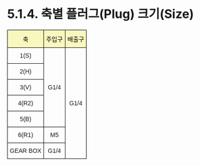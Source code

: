 ﻿# 5.1.4. 축별 플러그(Plug) 크기(Size)

<style type="text/css">
.tg  {border-collapse:collapse;border-spacing:0;}
.tg td{border-color:black;border-style:solid;border-width:1px;font-family:Arial, sans-serif;font-size:14px;
  overflow:hidden;padding:10px 5px;word-break:normal;}
.tg th{border-color:black;border-style:solid;border-width:1px;font-family:Arial, sans-serif;font-size:14px;
  font-weight:normal;overflow:hidden;padding:10px 5px;word-break:normal;}
.tg .tg-gm1x{background-color:#f8f8be;color:#000000;text-align:center;vertical-align:middle}
.tg .tg-nrix{text-align:center;vertical-align:middle}
</style>
<table class="tg">
<thead>
  <tr>
    <th class="tg-gm1x">축</th>
    <th class="tg-gm1x">주입구</th>
    <th class="tg-gm1x">배출구</th>
  </tr>
</thead>
<tbody>
  <tr>
    <td class="tg-nrix">1(S)</td>
    <td class="tg-nrix" rowspan="5">G1/4</td>
    <td class="tg-nrix" rowspan="7">G1/4</td>
  </tr>
  <tr>
    <td class="tg-nrix">2(H)</td>
  </tr>
  <tr>
    <td class="tg-nrix">3(V)</td>
  </tr>
  <tr>
    <td class="tg-nrix">4(R2)</td>
  </tr>
  <tr>
    <td class="tg-nrix">5(B)</td>
  </tr>
  <tr>
    <td class="tg-nrix">6(R1)</td>
    <td class="tg-nrix">M5</td>
  </tr>
  <tr>
    <td class="tg-nrix">GEAR BOX</td>
    <td class="tg-nrix">G1/4</td>
  </tr>
</tbody>
</table>
